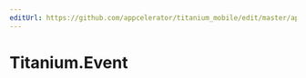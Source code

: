 ```yaml
---
editUrl: https://github.com/appcelerator/titanium_mobile/edit/master/apidoc/Titanium/Event.yml
---
```

# Titanium.Event

<TypeHeader/>

<ApiDocs/>
